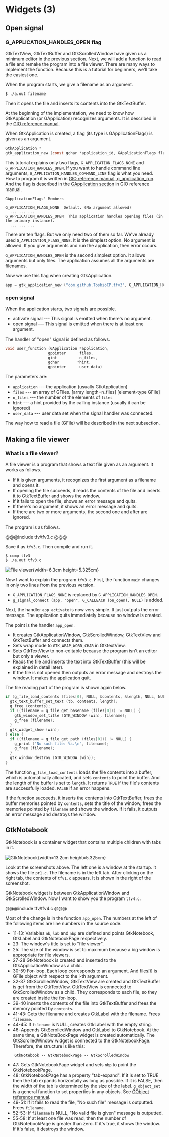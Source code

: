 # Widgets (3)

## Open signal

### G\_APPLICATION\_HANDLES\_OPEN flag

GtkTextView, GtkTextBuffer and GtkScrolledWindow have given us a minimum editor in the previous section.
Next, we will add a function to read a file and remake the program into a file viewer.
There are many ways to implement the function.
Because this is a tutorial for beginners, we'll take the easiest one.

When the program starts, we give a filename as an argument.

    $ ./a.out filename

Then it opens the file and inserts its contents into the GtkTextBuffer.

At the beginning of the implementation, we need to know how GtkApplication (or GApplication) recognizes arguments.
It is described in the [GIO reference manual](https://developer.gnome.org/gio/stable/GApplication.html#GApplication.description).

When GtkApplication is created, a flag (its type is GApplicationFlags) is given as an argument.

~~~C
GtkApplication *
gtk_application_new (const gchar *application_id, GApplicationFlags flags);
~~~

This tutorial explains only two flags, `G_APPLICATION_FLAGS_NONE` and `G_APPLICATION_HANDLES_OPEN`.
If you want to handle command line arguments, `G_APPLICATION_HANDLES_COMMAND_LINE` flag is what you need.
How to program it is written in [GIO reference manual, g\_application\_run](https://developer.gnome.org/gio/stable/GApplication.html#g-application-run).
And the flag is described in the [GApplication section](https://developer.gnome.org/gio/stable/GApplication.html#GApplicationFlags) in GIO reference manual.

~~~
GApplicationFlags' Members

G_APPLICATION_FLAGS_NONE  Default. (No argument allowed)
  ... ... ...
G_APPLICATION_HANDLES_OPEN  This application handles opening files (in the primary instance).
  ... ... ...
~~~

There are ten flags.
But we only need two of them so far.
We've already used `G_APPLICATION_FLAGS_NONE`.
It is the simplest option.
No argument is allowed.
If you give arguments and run the application, then error occurs.

`G_APPLICATION_HANDLES_OPEN` is the second simplest option.
It allows arguments but only files.
The application assumes all the arguments are filenames.

Now we use this flag when creating GtkApplication.

~~~C
app = gtk_application_new ("com.github.ToshioCP.tfv3", G_APPLICATION_HANDLES_OPEN);
~~~

### open signal

When the application starts, two signals are possible.

- activate signal --- This signal is emitted when there's no argument.
- open signal --- This signal is emitted when there is at least one argument.

The handler of "open" signal is defined as follows.

~~~C
void user_function (GApplication *application,
                   gpointer      files,
                   gint          n_files,
                   gchar        *hint,
                   gpointer      user_data)
~~~

The parameters are:

- `application` --- the application (usually GtkApplication)
- `files` --- an array of GFiles. [array length=n\_files] [element-type GFile]
- `n_files` --- the number of the elements of `files`
- `hint` --- a hint provided by the calling instance (usually it can be ignored)
- `user_data` --- user data set when the signal handler was connected.

The way how to read a file (GFile) will be described in the next subsection.

## Making a file viewer

### What is a file viewer?

A file viewer is a program that shows a text file given as an argument.
It works as follows.

- If it is given arguments, it recognizes the first argument as a filename and opens it.
- If opening the file succeeds, it reads the contents of the file and inserts it to GtkTextBuffer and shows the window.
- If it fails to open the file, shows an error message and quits.
- If there's no argument, it shows an error message and quits.
- If there are two or more arguments, the second one and after are ignored.

The program is as follows.

@@@include
tfv/tfv3.c
@@@

Save it as `tfv3.c`.
Then compile and run it.

    $ comp tfv3
    $ ./a.out tfv3.c

![File viewer](../image/screenshot_tfv3.png){width=6.3cm height=5.325cm}

Now I want to explain the program `tfv3.c`.
First, the function `main` changes in only two lines from the previous version.

- `G_APPLICATION_FLAGS_NONE` is replaced by `G_APPLICATION_HANDLES_OPEN`.
- `g_signal_connect (app, "open", G_CALLBACK (on_open), NULL)` is added.

Next, the handler `app_activate` is now very simple.
It just outputs the error message.
The application quits immediately because no window is created.

The point is the handler `app_open`.

- It creates GtkApplicationWindow, GtkScrolledWindow, GtkTextView and GtkTextBuffer and connects them.
- Sets wrap mode to `GTK_WRAP_WORD_CHAR` in GtktextView.
- Sets GtkTextView to non-editable because the program isn't an editor but only a viewer.
- Reads the file and inserts the text into GtkTextBuffer (this will be explained in detail later).
- If the file is not opened then outputs an error message and destroys the window. It makes the application quit.

The file reading part of the program is shown again below.

~~~C
if (g_file_load_contents (files[0], NULL, &contents, &length, NULL, NULL)) {
  gtk_text_buffer_set_text (tb, contents, length);
  g_free (contents);
  if ((filename = g_file_get_basename (files[0])) != NULL) {
    gtk_window_set_title (GTK_WINDOW (win), filename);
    g_free (filename);
  }
  gtk_widget_show (win);
} else {
  if ((filename = g_file_get_path (files[0])) != NULL) {
    g_print ("No such file: %s.\n", filename);
    g_free (filename);
  }
  gtk_window_destroy (GTK_WINDOW (win));
}
~~~

The function `g_file_load_contents` loads the file contents into a buffer, which is automatically allocated, and sets `contents` to point the buffer.
And the length of the buffer is set to `length`.
It returns `TRUE` if the file's contents are successfully loaded. `FALSE` if an error happens.

If the function succeeds, it inserts the contents into GtkTextBuffer, frees the buffer memories pointed by `contents`, sets the title of the window,
frees the memories pointed by `filename` and shows the window.
If it fails, it outputs an error message and destroys the window.

## GtkNotebook

GtkNotebook is a container widget that contains multiple children with tabs in it.

![GtkNotebook](../image/screenshot_gtk_notebook.png){width=13.2cm height=5.325cm}

Look at the screenshots above.
The left one is a window at the startup.
It shows the file `pr1.c`.
The filename is in the left tab.
After clicking on the right tab, the contents of `tfv1.c` appears.
It is shown in the right of the screenshot.

GtkNotebook widget is between GtkApplicationWindow and GtkScrolledWindow.
Now I want to show you the program `tfv4.c`.

@@@include
tfv/tfv4.c
@@@

Most of the change is in the function `app_open`.
The numbers at the left of the following items are line numbers in the source code.

- 11-13: Variables `nb`, `lab` and `nbp` are defined and points GtkNotebook, GtkLabel and GtkNotebookPage respectively.
- 23: The window's title is set to "file viewer".
- 25: The size of the window is set to maximum because a big window is appropriate for file viewers.
- 27-28 GtkNotebook is created and inserted to the GtkApplicationWindow as a child.
- 30-59 For-loop. Each loop corresponds to an argument. And files[i] is GFile object with respect to the i-th argument.
- 32-37 GtkScrollledWindow, GtkTextView are created and GtkTextBuffer is get from the GtkTextView.
GtkTextView is connected to GtkScrolledWindow as a child.
They corresponds to each file, so they are created inside the for-loop.
- 39-40 inserts the contents of the file into GtkTextBuffer and frees the memory pointed by `contents`.
- 41-43: Gets the filename and creates GtkLabel with the filename.
Frees `filename`.
- 44-45: If `filename` is NULL, creates GtkLabel with the empty string.
- 46: Appends GtkScrolledWindow and GtkLabel to GtkNotebook.
At the same time, a GtkNoteBookPage widget is created automatically.
The GtkScrolledWindow widget is connected to the GtkNotebookPage.
Therefore, the structure is like this:

~~~
    GtkNotebook -- GtkNotebookPage -- GtkScrolledWindow
~~~

- 47: Gets GtkNotebookPage widget and sets `nbp` to point the GtkNotebookPage.
- 48: GtkNotebookPage has a property "tab-expand".
If it is set to TRUE then the tab expands horizontally as long as possible.
If it is FALSE, then the width of the tab is determined by the size of the label.
`g_object_set` is a general function to set properties in any objects.
See [GObject reference manual](https://developer.gnome.org/gobject/stable/gobject-The-Base-Object-Type.html#g-object-set).
- 49-51: If it fails to read the file, "No such file" message is outputted.
Frees `filename`.
- 52-53: If `filename` is NULL, "No valid file is given" message is outputted.
- 55-58: If at least one file was read, then the number of GtkNotebookPage is greater than zero.
If it's true, it shows the window.
If it's false, it destroys the window.

